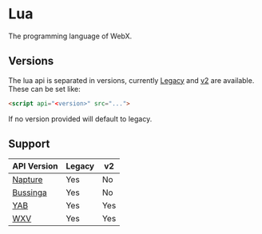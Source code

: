 # Lua
The programming language of WebX.

## Versions
The lua api is separated in versions, currently [Legacy](legacy/index.md) and [v2](v2/index.md) are available.\
These can be set like:
```html
<script api="<version>" src="...">
```
If no version provided will default to legacy.

## Support

| API Version                         | Legacy | v2  |
| ----------------------------------- | ------ | --- |
| [Napture](../browsers/napture.md)   | Yes    | No  |
| [Bussinga](../browsers/bussinga.md) | Yes    | No  |
| [YAB](../browsers/yab.md)           | Yes    | Yes |
| [WXV](../browsers/wxv.md)           | Yes    | Yes |